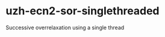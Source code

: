 uzh-ecn2-sor-singlethreaded
===========================

Successive overrelaxation using a single thread

